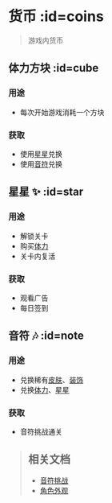 # 货币 :id=coins

> 游戏内货币

## 体力方块 :id=cube
### 用途
- 每次开始游戏消耗一个方块

### 获取
- 使用[星星](#star)兑换
- 使用[音符](#note)兑换

## 星星 ✨ :id=star

### 用途
- 解锁关卡
- 购买[体力](#cube)
- 关卡内复活

### 获取
- 观看广告
- 每日签到

## 音符 🎶 :id=note
### 用途
- 兑换稀有[皮肤](/dlce/character.md#skins)、[装饰](/dlce/character.md#dec)
- 兑换[体力](#cube)、[星星](#star)

### 获取
- 音符挑战通关

<blockquote>

## 相关文档
- [音符挑战](/dlce/notes-challenge.md)
- [角色外观](/dlce/character.md)

</blockquote>